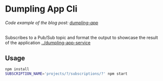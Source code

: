 # Dumpling App Cli

###### Code example of the blog post: [dumpling-app](../)

Subscribes to a Pub/Sub topic and format the output to showcase the result of the
application [../dumpling-app-service](../dumpling-app-service)

## Usage

```bash
npm install
SUBSCRIPTION_NAME='projects/?/subscriptions/?' npm start
```